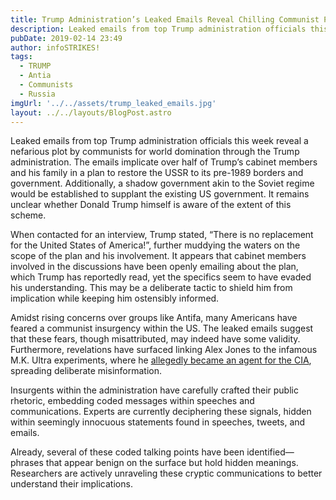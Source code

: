 ```yaml
---
title: Trump Administration’s Leaked Emails Reveal Chilling Communist Plan for America
description: Leaked emails from top Trump administration officials this week reveal a nefarious plot by communists for world domination through the Trump administration.
pubDate: 2019-02-14 23:49
author: infoSTRIKES!
tags: 
  - TRUMP
  - Antia
  - Communists
  - Russia
imgUrl: '../../assets/trump_leaked_emails.jpg'
layout: ../../layouts/BlogPost.astro
---
```


Leaked emails from top Trump administration officials this week reveal a nefarious plot by communists for world domination through the Trump administration. The emails implicate over half of Trump’s cabinet members and his family in a plan to restore the USSR to its pre-1989 borders and government. Additionally, a shadow government akin to the Soviet regime would be established to supplant the existing US government. It remains unclear whether Donald Trump himself is aware of the extent of this scheme.

When contacted for an interview, Trump stated, “There is no replacement for the United States of America!”, further muddying the waters on the scope of the plan and his involvement. It appears that cabinet members involved in the discussions have been openly emailing about the plan, which Trump has reportedly read, yet the specifics seem to have evaded his understanding. This may be a deliberate tactic to shield him from implication while keeping him ostensibly informed.

Amidst rising concerns over groups like Antifa, many Americans have feared a communist insurgency within the US. The leaked emails suggest that these fears, though misattributed, may indeed have some validity. Furthermore, revelations have surfaced linking Alex Jones to the infamous M.K. Ultra experiments, where he <a href="/news/alex-jones-mkultra-subject">allegedly became an agent for the CIA</a>, spreading deliberate misinformation.

Insurgents within the administration have carefully crafted their public rhetoric, embedding coded messages within speeches and communications. Experts are currently deciphering these signals, hidden within seemingly innocuous statements found in speeches, tweets, and emails.

Already, several of these coded talking points have been identified—phrases that appear benign on the surface <!--<a href="/news/[placeholder]">-->but hold hidden meanings<!--<a/>-->. Researchers are actively unraveling these cryptic communications to better understand their implications.